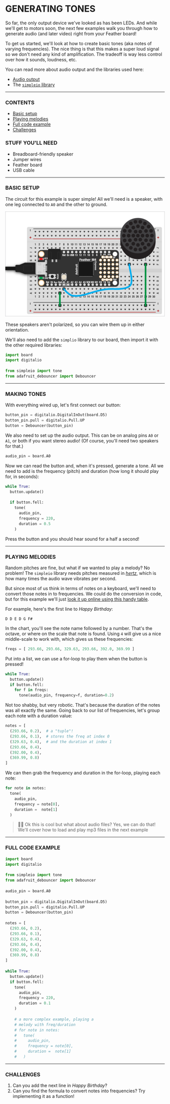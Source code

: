 # GENERATING TONES

So far, the only output device we've looked as has been LEDs. And while we'll get to motors soon, the next few examples walk you through how to generate audio (and later video) right from your Feather board!

To get us started, we'll look at how to create basic tones (aka notes of varying frequencies). The nice thing is that this makes a super loud signal so we don't need any kind of amplification. The tradeoff is way less control over how it sounds, loudness, etc.

You can read more about audio output and the libraries used here:

* [Audio output](https://learn.adafruit.com/circuitpython-essentials/circuitpython-audio-out)  
* The [`simpleio` library](https://docs.circuitpython.org/projects/simpleio/en/latest/api.html#module-simpleio)  

***

### CONTENTS  

* [Basic setup](#basic-setup)  
* [Playing melodies](#playing-melodies)  
* [Full code example](#full-code-example)  
* [Challenges](#challenges)

### STUFF YOU'LL NEED  

* Breadboard-friendly speaker  
* Jumper wires  
* Feather board  
* USB cable  

***

### BASIC SETUP  

The circuit for this example is super simple! All we'll need is a speaker, with one leg connected to `A0` and the other to ground.

![](Images/SpeakerOnBreadboard.png)

These speakers aren't polarized, so you can wire them up in either orientation.

We'll also need to add the `simplio` library to our board, then import it with the other required libraries:

```python
import board
import digitalio

from simpleio import tone
from adafruit_debouncer import Debouncer
```

***

### MAKING TONES  

With everything wired up, let's first connect our button:

```python
button_pin = digitalio.DigitalInOut(board.D5)
button_pin.pull = digitalio.Pull.UP
button = Debouncer(button_pin)
```

We also need to set up the audio output. This can be on analog pins `A0` or `A1`, or both if you want stereo audio! (Of course, you'll need two speakers for that.)

```python
audio_pin = board.A0
```

Now we can read the button and, when it's pressed, generate a tone. All we need to add is the frequency (pitch) and duration (how long it should play for, in seconds):

```python
while True:
  button.update()

  if button.fell:
    tone(
      audio_pin, 
      frequency = 220,
      duration = 0.5
    )
```

Press the button and you should hear sound for a half a second!

***

### PLAYING MELODIES

Random pitches are fine, but what if we wanted to play a melody? No problem! The `simpleio` library needs pitches measured in [*hertz*](https://en.wikipedia.org/wiki/Hertz), which is how many times the audio wave vibrates per second. 

But since most of us think in terms of notes on a keyboard, we'll need to convert those notes in to frequencies. We could do the conversion in code, but for this example we'll just [look it up online using this handy table](https://pages.mtu.edu/~suits/notefreqs.html).

For example, here's the first line to *Happy Birthday*:

    D D E D G F#

In the chart, you'll see the note name followed by a number. That's the octave, or where on the scale that note is found. Using `4` will give us a nice middle-scale to work with, which gives us these frequencies:

```python
freqs = [ 293.66, 293.66, 329.63, 293.66, 392.0, 369.99 ]
```

Put into a list, we can use a for-loop to play them when the button is pressed!

```python
while True:
  button.update()
  if button.fell:
    for f in freqs:
      tone(audio_pin, frequency=f, duration=0.2)
```

Not too shabby, but very robotic. That's because the duration of the notes was all exactly the same. Going back to our list of frequencies, let's group each note with a duration value:

```python
notes = [ 
  (293.66, 0.2),  # a "tuple"!
  (293.66, 0.1),  # stores the freq at index 0
  (329.63, 0.4),  # and the duration at index 1
  (293.66, 0.4),
  (392.00, 0.4),
  (369.99, 0.8) 
]
```

We can then grab the frequency and duration in the for-loop, playing each note:

```python
for note in notes:
  tone(
    audio_pin, 
    frequency = note[0], 
    duration =  note[1]
  )
```

> 🙋‍♀️ Ok this is cool but what about audio files? Yes, we can do that! We'll cover how to load and play mp3 files in the next example

***

### FULL CODE EXAMPLE  

```python
import board
import digitalio

from simpleio import tone
from adafruit_debouncer import Debouncer

audio_pin = board.A0

button_pin = digitalio.DigitalInOut(board.D5)
button_pin.pull = digitalio.Pull.UP
button = Debouncer(button_pin)

notes = [ 
  (293.66, 0.2),
  (293.66, 0.1),
  (329.63, 0.4),
  (293.66, 0.4),
  (392.00, 0.4),
  (369.99, 0.8) 
]

while True:
  button.update()
  if button.fell:
    tone(
      audio_pin,
      frequency = 220,
      duration = 0.1
    )

    # a more complex example, playing a
    # melody with freq/duration
    # for note in notes:
    #   tone(
    #     audio_pin, 
    #     frequency = note[0], 
    #     duration =  note[1]
    #   )
```

***

### CHALLENGES  

1. Can you add the next line in *Happy Birthday*?  
2. Can you find the formula to convert notes into frequencies? Try implementing it as a function!  

